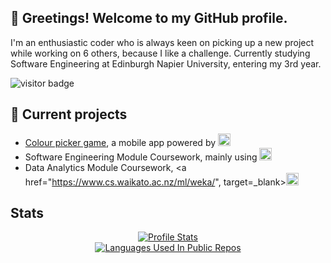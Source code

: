 ## 👋 Greetings! Welcome to my GitHub profile.
I'm an enthusiastic coder who is always keen on picking up a new project while working on 6 others, because I like a challenge. Currently studying Software Engineering at Edinburgh Napier University, entering my 3rd year.

![visitor badge](https://visitor-badge.glitch.me/badge?page_id=lawful24.visitor-badge&left_color=teal&right_color=grey&left_text=Seen%20By)

## :hammer: Current projects
- [Colour picker game](https://github.com/Lawful24/colour-picker-mobile.git), a mobile app powered by <img height=20em, width=20em, src="https://raw.githubusercontent.com/simple-icons/simple-icons/develop/assets/readme/flutter-white.svg#gh-dark-mode-only" />
- Software Engineering Module Coursework, mainly using <img height=20em, width=20em, src="https://github.com/hussainweb/hussainweb/blob/main/icons/csharp.png?raw=true" />
- Data Analytics Module Coursework, <a href="https://www.cs.waikato.ac.nz/ml/weka/", target=_blank><img height=20em, width=20em, src="https://waikato.github.io/weka-site/images/weka.png" /></a>

## Stats
<div align="center">
  <a href="https://github.com/anuraghazra/github-readme-stats">
    <img align="center" src="https://github-readme-stats.vercel.app/api?username=Lawful24&show_icons=true&bg_color=20,41295a,2f0743&title_color=e4e4e4&text_color=e4e4e4" alt="Profile Stats" />
  </a>
</div>
<div align="center">
  <a href="https://github.com/anuraghazra/github-readme-stats">
    <img align="center" src="https://github-readme-stats.vercel.app/api/top-langs/?username=Lawful24&layout=compact&bg_color=20,41295a,2f0743&title_color=e4e4e4&text_color=e4e4e4" alt="Languages Used In Public Repos" />
  </a>
</div>
